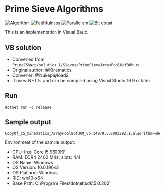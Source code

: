 # Prime Sieve Algorithms

![Algorithm](https://img.shields.io/badge/Algorithm-base-green)
![Faithfulness](https://img.shields.io/badge/Faithful-yes-green)
![Parallelism](https://img.shields.io/badge/Parallel-no-green)
![Bit count](https://img.shields.io/badge/Bits-1-green)

This is an implementation in Visual Basic.

## VB solution

- Converted from `PrimeCSharp/solution_1/Sieves/PrimeSieveArrayPool8of30M.cs`
- Original author: @Kinematics
- Converter: @Nukepayload2
- It uses .NET 5, and can be compiled using Visual Studio 16.9 or later.

## Run 
```console
dotnet run -c release
```

## Sample output
```
CopyOf_CS_Kinematics_ArrayPool8of30M_vb;14979;5.0003292;1;algorithm=wheel,faithful=yes,bits=1
```

Environment of the sample output:
- CPU:         Intel Core i5 9600KF
- RAM:         DDR4 2400 MHz, slots: 4/4
- OS Name:     Windows
- OS Version:  10.0.19043
- OS Platform: Windows
- RID:         win10-x64
- Base Path:   C:\Program Files\dotnet\sdk\5.0.202\
